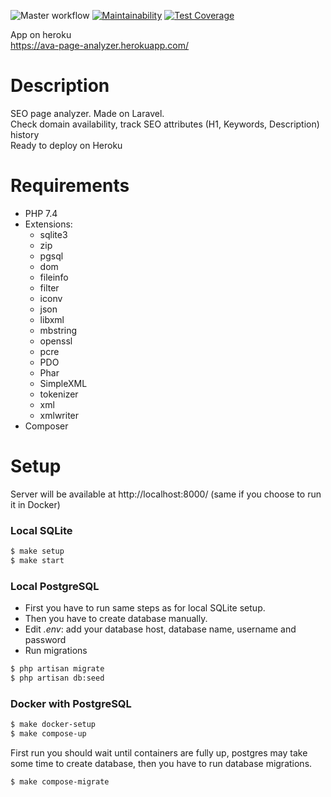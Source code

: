 ![Master workflow](https://github.com/ava239/php-project-lvl3/workflows/Master%20workflow/badge.svg)
[![Maintainability](https://api.codeclimate.com/v1/badges/ac9843b4a5fd30b00ff1/maintainability)](https://codeclimate.com/github/ava239/page-analyzer/maintainability)
[![Test Coverage](https://api.codeclimate.com/v1/badges/ac9843b4a5fd30b00ff1/test_coverage)](https://codeclimate.com/github/ava239/page-analyzer/test_coverage)

App on heroku  
https://ava-page-analyzer.herokuapp.com/

# Description
SEO page analyzer. Made on Laravel.  
Check domain availability, track SEO attributes (H1, Keywords, Description) history  
Ready to deploy on Heroku

# Requirements
- PHP 7.4
- Extensions:
    * sqlite3
    * zip
    * pgsql
    * dom
    * fileinfo
    * filter
    * iconv
    * json
    * libxml
    * mbstring
    * openssl
    * pcre
    * PDO
    * Phar
    * SimpleXML
    * tokenizer
    * xml
    * xmlwriter
- Composer
    
# Setup
Server will be available at http://localhost:8000/ (same if you choose to run it in Docker)
### Local SQLite
``` sh
$ make setup
$ make start
```
### Local PostgreSQL
- First you have to run same steps as for local SQLite setup.
- Then you have to create database manually.  
- Edit *.env*: add your database host, database name, username and password
- Run migrations
``` sh
$ php artisan migrate
$ php artisan db:seed
```

### Docker with PostgreSQL
``` sh
$ make docker-setup
$ make compose-up
```
First run you should wait until containers are fully up, postgres may take some time to create database, then you have to run database migrations.  
``` sh
$ make compose-migrate
```
